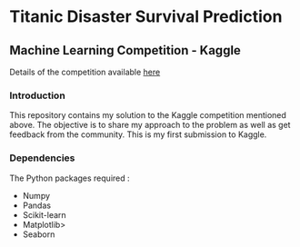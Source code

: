 <h1>Titanic Disaster Survival Prediction </h1>
<h2>Machine Learning Competition - Kaggle</h2>
<p>Details of the competition available <a href=https://www.kaggle.com/c/titanic>here</a></p>

<h3>Introduction</h3>
<p>This repository contains my solution to the Kaggle competition mentioned above. The objective is to share my approach to the problem as well as get feedback from the community. This is my first submission to Kaggle.</p>

<h3>Dependencies</h3>
<p>The Python packages required :</p>
<ul>
    <li>Numpy</li>
    <li>Pandas</li>
    <li>Scikit-learn</li>
    <li>Matplotlib></li>
    <li>Seaborn</li>
</ul>

